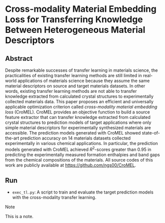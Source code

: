 # Cross-modality Material Embedding Loss for Transferring Knowledge Between Heterogeneous Material Descriptors

## Abstract
Despite remarkable successes of transfer learning in materials science, the practicalities of existing transfer learning methods are still limited in real-world applications of materials science because they assume the same material descriptors on source and target materials datasets. In other words, existing transfer learning methods are not able to transfer knowledge extracted from calculated crystal structures to experimentally collected materials data. This paper proposes an efficient and universally applicable optimization criterion called *cross-modality material embedding loss* (CroMEL). CroMEL provides an objective function to build a source feature extractor that can transfer knowledge extracted from calculated crystal structures to prediction models of target applications where only simple material descriptors for experimentally synthesized materials are accessible. The prediction models generated with CroMEL showed state-of-the-art prediction accuracy on 14 materials datasets collected experimentally in various chemical applications. In particular, the prediction models generated with CroMEL achieved $R^2$-scores greater than 0.95 in predicting the experimentally measured formation enthalpies and band gaps from the chemical compositions of the materials. All source codes of this work are publicly available at https://github.com/ngs00/CroMEL.

## Run
- ``exec_tl.py``: A script to train and evaluate the target prediction models with the cross-modality transfer learning.

> [!NOTE]
> This is a note.
